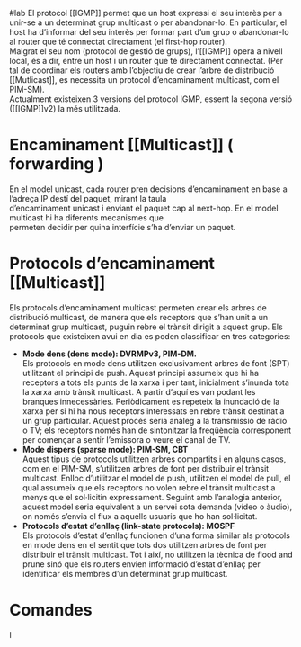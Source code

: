 #lab
El protocol [[IGMP]] permet que un host expressi el seu interès per a unir-se a un determinat grup multicast o per abandonar-lo. En particular, el host ha d’informar del seu interès per formar part d’un grup o abandonar-lo al router que té connectat directament (el first-hop router).  
Malgrat el seu nom (protocol de gestió de grups), l’[[IGMP]] opera a nivell local, és a dir, entre un host i un router que té directament connectat. (Per tal de coordinar els routers amb l’objectiu de crear l’arbre de distribució [[Mutlicast]], es necessita un protocol d’encaminament multicast, com el PIM-SM).  
Actualment existeixen 3 versions del protocol IGMP, essent la segona versió ([[IGMP]]v2) la més utilitzada.

# Encaminament [[Multicast]] ( forwarding )

En el model unicast, cada router pren decisions d’encaminament en base a l’adreça IP destí del paquet, mirant la taula  
d’encaminament unicast i enviant el paquet cap al next-hop. En el model multicast hi ha diferents mecanismes que  
permeten decidir per quina interfície s’ha d’enviar un paquet.

# Protocols d’encaminament [[Multicast]]

Els protocols d’encaminament multicast permeten crear els arbres de distribució multicast, de manera que els receptors que s’han unit a un determinat grup multicast, puguin rebre el trànsit dirigit a aquest grup. Els protocols que existeixen avui en dia es poden classificar en tres categories:  
- **Mode dens (dens mode): DVRMPv3, PIM-DM.**  
Els protocols en mode dens utilitzen exclusivament arbres de font (SPT) utilitzant el principi de push. Aquest   principi assumeix que hi ha receptors a tots els punts de la xarxa i per tant, inicialment s’inunda tota la xarxa   amb trànsit multicast. A partir d’aquí es van podant les branques innecessàries. Periòdicament es repeteix la  inundació de la xarxa per si hi ha nous receptors interessats en rebre trànsit destinat a un grup particular.  Aquest procés seria anàleg a la transmissió de ràdio o TV; els receptors només han de sintonitzar la  freqüència corresponent per començar a sentir l’emissora o veure el canal de TV.  
- **Mode dispers (sparse mode): PIM-SM, CBT**  
Aquest tipus de protocols utilitzen arbres compartits i en alguns casos, com en el PIM-SM, s’utilitzen arbres  de font per distribuir el trànsit multicast. Enlloc d’utilitzar el model de push, utilitzen el model de pull, el qual  assumeix que els receptors no volen rebre el trànsit multicast a menys que el sol·licitin expressament. Seguint amb l’analogia anterior, aquest model seria equivalent a un servei sota demanda (vídeo o àudio), on només  s’envia el flux a aquells usuaris que ho han sol·licitat.  
- **Protocols d’estat d’enllaç (link-state protocols): MOSPF**  
Els protocols d’estat d’enllaç funcionen d’una forma similar als protocols en mode dens en el sentit que tots  dos utilitzen arbres de font per distribuir el trànsit multicast. Tot i així, no utilitzen la tècnica de flood and prune  sinó que els routers envien informació d’estat d’enllaç per identificar els membres d’un determinat grup  multicast.
# Comandes
l

